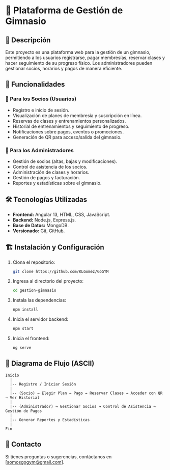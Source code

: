 # 📌 Plataforma de Gestión de Gimnasio

## 📖 Descripción
Este proyecto es una plataforma web para la gestión de un gimnasio, permitiendo a los usuarios registrarse, pagar membresías, reservar clases y hacer seguimiento de su progreso físico. Los administradores pueden gestionar socios, horarios y pagos de manera eficiente.

## 🚀 Funcionalidades

### 🔹 Para los Socios (Usuarios)
- Registro e inicio de sesión.
- Visualización de planes de membresía y suscripción en línea.
- Reservas de clases y entrenamientos personalizados.
- Historial de entrenamientos y seguimiento de progreso.
- Notificaciones sobre pagos, eventos o promociones.
- Generación de QR para acceso/salida del gimnasio.

### 🔹 Para los Administradores
- Gestión de socios (altas, bajas y modificaciones).
- Control de asistencia de los socios.
- Administración de clases y horarios.
- Gestión de pagos y facturación.
- Reportes y estadísticas sobre el gimnasio.

## 🛠️ Tecnologías Utilizadas
- **Frontend:** Angular 13, HTML, CSS, JavaScript.
- **Backend:** Node.js, Express.js.
- **Base de Datos:** MongoDB.
- **Versionado:** Git, GitHub.

## 🏗️ Instalación y Configuración
1. Clona el repositorio:
   ```bash
   git clone https://github.com/KLGomez/GoGYM
   ```
2. Ingresa al directorio del proyecto:
   ```bash
   cd gestion-gimnasio
   ```
3. Instala las dependencias:
   ```bash
   npm install
   ```
4. Inicia el servidor backend:
   ```bash
   npm start
   ```
5. Inicia el frontend:
   ```bash
   ng serve
   ```

## 🔄 Diagrama de Flujo (ASCII)
```
Inicio
  |
  |-- Registro / Iniciar Sesión
  |
  |-- (Socio) → Elegir Plan → Pago → Reservar Clases → Acceder con QR → Ver Historial
  |
  |-- (Administrador) → Gestionar Socios → Control de Asistencia → Gestión de Pagos
  |
  |-- Generar Reportes y Estadísticas
  |
Fin
```

## 📩 Contacto
Si tienes preguntas o sugerencias, contáctanos en [somosgogym@gmail.com].

